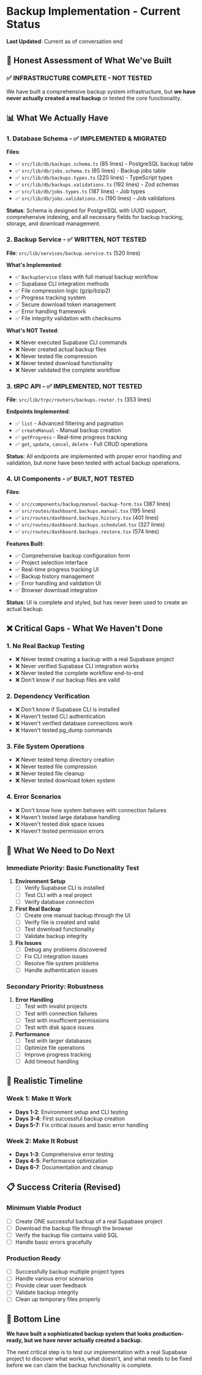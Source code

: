 # Backup Implementation - Current Status

**Last Updated**: Current as of conversation end

## 🎯 **Honest Assessment of What We've Built**

### ✅ **INFRASTRUCTURE COMPLETE - NOT TESTED**

We have built a comprehensive backup system infrastructure, but **we have never actually created a real backup** or tested the core functionality.

## 📊 **What We Actually Have**

### 1. Database Schema - ✅ IMPLEMENTED & MIGRATED

**Files**: 
- ✅ `src/lib/db/backups.schema.ts` (85 lines) - PostgreSQL backup table
- ✅ `src/lib/db/jobs.schema.ts` (65 lines) - Backup jobs table  
- ✅ `src/lib/db/backups.types.ts` (220 lines) - TypeScript types
- ✅ `src/lib/db/backups.validations.ts` (192 lines) - Zod schemas
- ✅ `src/lib/db/jobs.types.ts` (187 lines) - Job types
- ✅ `src/lib/db/jobs.validations.ts` (190 lines) - Job validations

**Status**: Schema is designed for PostgreSQL with UUID support, comprehensive indexing, and all necessary fields for backup tracking, storage, and download management.

### 2. Backup Service - ✅ WRITTEN, NOT TESTED

**File**: `src/lib/services/backup.service.ts` (520 lines)

**What's Implemented**:
- ✅ `BackupService` class with full manual backup workflow
- ✅ Supabase CLI integration methods
- ✅ File compression logic (gzip/bzip2)
- ✅ Progress tracking system
- ✅ Secure download token management
- ✅ Error handling framework
- ✅ File integrity validation with checksums

**What's NOT Tested**:
- ❌ Never executed Supabase CLI commands
- ❌ Never created actual backup files
- ❌ Never tested file compression
- ❌ Never tested download functionality
- ❌ Never validated the complete workflow

### 3. tRPC API - ✅ IMPLEMENTED, NOT TESTED

**File**: `src/lib/trpc/routers/backups.router.ts` (353 lines)

**Endpoints Implemented**:
- ✅ `list` - Advanced filtering and pagination
- ✅ `createManual` - Manual backup creation
- ✅ `getProgress` - Real-time progress tracking
- ✅ `get`, `update`, `cancel`, `delete` - Full CRUD operations

**Status**: All endpoints are implemented with proper error handling and validation, but none have been tested with actual backup operations.

### 4. UI Components - ✅ BUILT, NOT TESTED

**Files**:
- ✅ `src/components/backup/manual-backup-form.tsx` (387 lines)
- ✅ `src/routes/dashboard.backups.manual.tsx` (195 lines)
- ✅ `src/routes/dashboard.backups.history.tsx` (401 lines)
- ✅ `src/routes/dashboard.backups.scheduled.tsx` (327 lines)
- ✅ `src/routes/dashboard.backups.restore.tsx` (574 lines)

**Features Built**:
- ✅ Comprehensive backup configuration form
- ✅ Project selection interface
- ✅ Real-time progress tracking UI
- ✅ Backup history management
- ✅ Error handling and validation UI
- ✅ Browser download integration

**Status**: UI is complete and styled, but has never been used to create an actual backup.

## ❌ **Critical Gaps - What We Haven't Done**

### 1. **No Real Backup Testing**
- ❌ Never tested creating a backup with a real Supabase project
- ❌ Never verified Supabase CLI integration works
- ❌ Never tested the complete workflow end-to-end
- ❌ Don't know if our backup files are valid

### 2. **Dependency Verification**
- ❌ Don't know if Supabase CLI is installed
- ❌ Haven't tested CLI authentication
- ❌ Haven't verified database connections work
- ❌ Haven't tested pg_dump commands

### 3. **File System Operations**
- ❌ Never tested temp directory creation
- ❌ Never tested file compression
- ❌ Never tested file cleanup
- ❌ Never tested download token system

### 4. **Error Scenarios**
- ❌ Don't know how system behaves with connection failures
- ❌ Haven't tested large database handling
- ❌ Haven't tested disk space issues
- ❌ Haven't tested permission errors

## 🚧 **What We Need to Do Next**

### Immediate Priority: Basic Functionality Test

1. **Environment Setup**
   - [ ] Verify Supabase CLI is installed
   - [ ] Test CLI with a real project
   - [ ] Verify database connection

2. **First Real Backup**
   - [ ] Create one manual backup through the UI
   - [ ] Verify file is created and valid
   - [ ] Test download functionality
   - [ ] Validate backup integrity

3. **Fix Issues**
   - [ ] Debug any problems discovered
   - [ ] Fix CLI integration issues
   - [ ] Resolve file system problems
   - [ ] Handle authentication issues

### Secondary Priority: Robustness

1. **Error Handling**
   - [ ] Test with invalid projects
   - [ ] Test with connection failures
   - [ ] Test with insufficient permissions
   - [ ] Test with disk space issues

2. **Performance**
   - [ ] Test with larger databases
   - [ ] Optimize file operations
   - [ ] Improve progress tracking
   - [ ] Add timeout handling

## 🎯 **Realistic Timeline**

### Week 1: Make It Work
- **Days 1-2**: Environment setup and CLI testing
- **Days 3-4**: First successful backup creation
- **Days 5-7**: Fix critical issues and basic error handling

### Week 2: Make It Robust
- **Days 1-3**: Comprehensive error testing
- **Days 4-5**: Performance optimization
- **Days 6-7**: Documentation and cleanup

## 📋 **Success Criteria (Revised)**

### Minimum Viable Product
- [ ] Create ONE successful backup of a real Supabase project
- [ ] Download the backup file through the browser
- [ ] Verify the backup file contains valid SQL
- [ ] Handle basic errors gracefully

### Production Ready
- [ ] Successfully backup multiple project types
- [ ] Handle various error scenarios
- [ ] Provide clear user feedback
- [ ] Validate backup integrity
- [ ] Clean up temporary files properly

## 🚨 **Bottom Line**

**We have built a sophisticated backup system that looks production-ready, but we have never actually created a backup.**

The next critical step is to test our implementation with a real Supabase project to discover what works, what doesn't, and what needs to be fixed before we can claim the backup functionality is complete. 